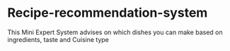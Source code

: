 # Recipe-recommendation-system
This Mini Expert System advises on which dishes you can make based on ingredients, taste and Cuisine type

